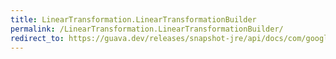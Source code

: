 ```yaml
---
title: LinearTransformation.LinearTransformationBuilder
permalink: /LinearTransformation.LinearTransformationBuilder/
redirect_to: https://guava.dev/releases/snapshot-jre/api/docs/com/google/common/math/LinearTransformation.LinearTransformationBuilder.html
---
```

